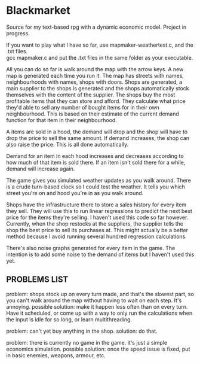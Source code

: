 # Blackmarket
Source for my text-based rpg with a dynamic economic model. Project in progress.

If you want to play what I have so far, use mapmaker-weathertest.c, and the .txt files.  
gcc mapmaker.c
and put the .txt files in the same folder as your executable.  

All you can do so far is walk around the map with the arrow keys.  A new map is generated each time you run it.  The map has streets with names, neighbourhoods with names, shops with doors.  Shops are generated, a main supplier to the shops is generated and the shops automatically stock themselves with the content of the supplier.  The shops buy the most profitable items that they can store and afford.  They calculate what price they'd able to sell any number of bought items for in their own neighbourhood.  This is based on their estimate of the current demand function for that item in their neighbourhood.  

A items are sold in a hood, the demand will drop and the shop will have to drop the price to sell the same amount.  If demand increases, the shop can also raise the price.  This is all done automatically. 

Demand for an item in each hood increases and decreases according to how much of that item is sold there.  If an item isn't sold there for a while, demand will increase again.

The game gives you simulated weather updates as you walk around.  There is a crude turn-based clock so I could test the weather.  It tells you which street you're on and hood you're in as you walk around.

Shops have the infrastructure there to store a sales history for every item they sell.  They will use this to run linear regressions to predict the next best price for the items they're selling.  I haven't used this code so far however.  Currently, when the shop restocks at the suppliers, the supplier tells the shop the best price to sell its purchases at.  This might actually be a better method because I avoid running several hundred regression calculations.

There's also noise graphs generated for every item in the game.  The intention is to add some noise to the demand of items but I haven't used this yet.

PROBLEMS LIST
-------------
problem: shops stock up on every turn made, and that's the slowest part, so you can't walk around the map without having to wait on each step.  It's annoying.
possible solution: make it happen less often than on every turn.  Have it scheduled, or come up with a way to only run the calculations when the input is idle for so long, or learn multithreading.

problem: can't yet buy anything in the shop.
solution: do that.

problem: there is currently no game in the game.  it's just a simple economics simulation.
possible solution: once the speed issue is fixed, put in basic enemies, weapons, armour, etc.




